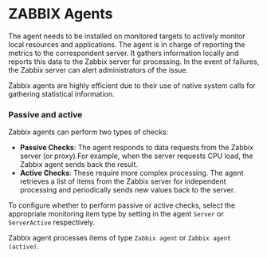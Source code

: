 # ZABBIX Agents

The agent needs to be installed on monitored targets to actively monitor local resources and applications. 
The agent is in charge of reporting the metrics to the correspondent server. 
It gathers information locally and reports this data to the Zabbix server for processing.
In the event of failures, the Zabbix server can alert administrators of the issue.

Zabbix agents are highly efficient due to their use of native system calls for gathering statistical information.

### Passive and active

Zabbix agents can perform two types of checks:

- **Passive Checks**:
    The agent responds to data requests from the Zabbix server (or proxy).For example, when the server requests CPU load, the Zabbix agent sends back the result.
- **Active Checks**:
    These require more complex processing.
    The agent retrieves a list of items from the Zabbix server for independent processing and periodically sends new values back to the server.

To configure whether to perform passive or active checks, select the appropriate monitoring item type by setting in the agent `Server` or `ServerActive` respectively. 

Zabbix agent processes items of type `Zabbix agent` or `Zabbix agent (active)`.
